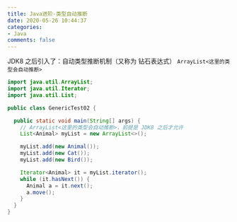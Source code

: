 ```yaml
---
title: Java进阶-类型自动推断
date: 2020-05-26 10:44:37
categories:
- Java
comments: false
---
```


JDK8 之后引入了：自动类型推断机制（又称为 钻石表达式）
`ArrayList<这里的类型会自动推断>`

<!-- more -->

```java
import java.util.ArrayList;
import java.util.Iterator;
import java.util.List;

public class GenericTest02 {

  public static void main(String[] args) {
    // ArrayList<这里的类型会自动推断>，前提是 JDK8 之后才允许
    List<Animal> myList = new ArrayList<>();

    myList.add(new Animal());
    myList.add(new Cat());
    myList.add(new Bird());

    Iterator<Animal> it = myList.iterator();
    while (it.hasNext()) {
      Animal a = it.next();
      a.move();
    }
  }
}
```

